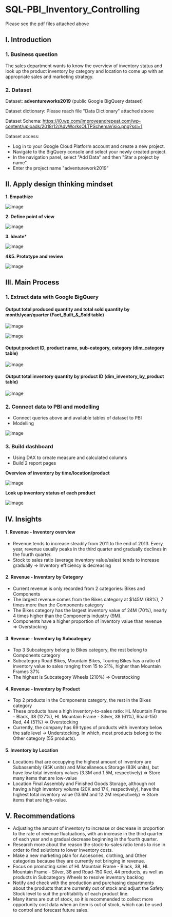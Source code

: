# SQL-PBI_Inventory_Controlling
Please see the pdf files attached above

## I. Introduction
### 1. Business question
The sales department wants to know the overview of inventory status and look up the product inventory by category and location to come up with an appropriate sales and marketing strategy.
### 2. Dataset
Dataset: **adventureworks2019** (public Google BigQuery dataset)

Dataset dictionary: Please reach file "Data Dictionary" attached above

Dataset Schema: https://i0.wp.com/improveandrepeat.com/wp-content/uploads/2018/12/AdvWorksOLTPSchemaVisio.png?ssl=1

Dataset access: 
- Log in to your Google Cloud Platform account and create a new project.
- Navigate to the BigQuery console and select your newly created project.
- In the navigation panel, select "Add Data" and then "Star a project by name".
- Enter the project name "adventurework2019"

## II. Apply design thinking mindset
**1. Empathize**

![image](https://github.com/thuhuongphan11/Python_RFM_Analysis/assets/141643891/b4e465be-08bf-47fa-98f4-915209e6e740)

**2. Define point of view**

![image](https://github.com/thuhuongphan11/Python_RFM_Analysis/assets/141643891/73459b34-a433-42c4-848b-f2751f9008b3)

**3. Ideate***

![image](https://github.com/thuhuongphan11/Python_RFM_Analysis/assets/141643891/0552fc98-2ffd-49d2-8806-fbc72258edee)

**4&5. Prototype and review**

![image](https://github.com/thuhuongphan11/Python_RFM_Analysis/assets/141643891/47280733-cfea-49fc-bb0e-7e6c30845f71)

## III. Main Process
### 1. Extract data with Google BigQuery
#### Output total produced quantity and total sold quantity by month/year/quarter (Fact_Built_&_Sold table)

![image](https://github.com/thuhuongphan11/Python_RFM_Analysis/assets/141643891/fdf61121-d3d9-4d8a-99de-fd8a3a64668d)

![image](https://github.com/thuhuongphan11/Python_RFM_Analysis/assets/141643891/b9fd3a39-5ce8-4c98-8e1c-693482e7858c)

#### Output product ID, product name, sub-category, category (dim_category table)

![image](https://github.com/thuhuongphan11/Python_RFM_Analysis/assets/141643891/bd6b3277-0072-4ecb-8e2b-1f8f00dd7384)

#### Output total inventory quantity by product ID (dim_inventory_by_product table)

![image](https://github.com/thuhuongphan11/Python_RFM_Analysis/assets/141643891/ca19f03c-fefe-4ce3-9992-b3a222ae89de)

### 2. Connect data to PBI and modelling

- Connect queries above and available tables of dataset to PBI
- Modelling

![image](https://github.com/thuhuongphan11/Python_RFM_Analysis/assets/141643891/42095a95-ba3a-4890-8a4b-e7b57b53a7af)

### 3. Build dashboard

- Using DAX to create measure and calculated columns
- Build 2 report pages

**Overview of inventory by time/location/product**

![image](https://github.com/thuhuongphan11/Python_RFM_Analysis/assets/141643891/1768a686-bfd8-4514-893f-2680484f4d1d)

**Look up inventory status of each product**

![image](https://github.com/thuhuongphan11/Python_RFM_Analysis/assets/141643891/b4d104b6-12f6-48bd-ab77-1f9f8f363e6f)


## IV. Insights
#### 1. Revenue - Inventory overview
- Revenue tends to increase steadily from 2011 to the end of 2013. Every year, revenue usually peaks in the third quarter and gradually declines in the fourth quarter.
- Stock to sales ratio (average inventory value/sales) tends to increase gradually => Inventory efficiency is decreasing
#### 2. Revenue - Inventory by Category
- Current revenue is only recorded from 2 categories: Bikes and Components 
- The largest revenue comes from the Bikes category at $145M (88%), 7 times more than the Components category 
- The Bikes category has the largest inventory value of 24M (70%), nearly 4 times higher than the Components industry (9M). 
- Components have a higher proportion of inventory value than revenue => Overstocking
#### 3. Revenue - Inventory by Subcategory
- Top 3 Subcategory belong to Bikes category, the rest belong to Components category 
- Subcategory Road Bikes, Mountain Bikes, Touring Bikes has a ratio of inventory value to sales ranging from 15 to 21%, higher than Mountain Frames 37% 
- The highest is Subcategory Wheels (210%) => Overstocking
#### 4. Revenue - Inventory by Product
- Top 2 products in the Components category, the rest in the Bikes category 
- These products have a high inventory-to-sales ratio: HL Mountain Frame - Black, 38 (127%), HL Mountain Frame - Silver, 38 (61%), Road-150 Red, 44 (51%) => Overstocking
- Currently, the company has 69 types of products with inventory below the safe level -> Understocking. In which, most products belong to the Other category (55 products).
#### 5. Inventory by Location
- Locations that are occupying the highest amount of inventory are Subassembly (95K units) and Miscellaneous Storage (83K units), but have low total inventory values (3.3M and 1.5M, respectively) => Store many items that are low-value 
- Location Final Assembly and Finished Goods Storage, although not having a high inventory volume (20K and 17K, respectively), have the highest total inventory value (13.6M and 12.2M respectively) => Store items that are high-value.
## V. Recommendations
- Adjusting the amount of inventory to increase or decrease in proportion to the rate of revenue fluctuations, with an increase in the third quarter of each year and a gradual decrease beginning in the fourth quarter.
- Research more about the reason the stock-to-sales ratio tends to rise in order to find solutions to lower inventory costs.
- Make a new marketing plan for Accesories, clothing, and Other categories because they are currently not bringing in revenue.
- Focus on promoting sales of HL Mountain Frame - Black, 38, HL Mountain Frame - Silver, 38 and Road-150 Red, 44 products, as well as products in Subcategory Wheels to resolve inventory backlog
- Notify and check with the production and purchasing departments about the products that are currently out of stock and adjust the Safety Stock level to suit the profitability of each product line.
- Many items are out of stock, so it is recommended to collect more opportunity cost data when an item is out of stock, which can be used to control and forecast future sales.
